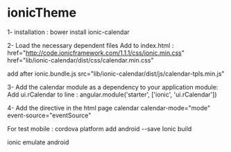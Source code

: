 # ionicTheme

1- installation : bower install ionic-calendar

2- Load the necessary dependent files Add to index.html :
href="http://code.ionicframework.com/1.1.1/css/ionic.min.css"
href="lib/ionic-calendar/dist/css/calendar.min.css"

add after  ionic.bundle.js 
src="lib/ionic-calendar/dist/js/calendar-tpls.min.js"

3- Add the calendar module as a dependency to your application module: Add ui.rCalendar to line : 
angular.module('starter', ['ionic', 'ui.rCalendar'])

4- Add the directive in the html page
calendar calendar-mode="mode" event-source="eventSource"


For test mobile : 
cordova platform add android --save
Ionic build

ionic emulate android
